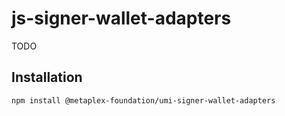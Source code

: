 # js-signer-wallet-adapters

TODO

## Installation

```sh
npm install @metaplex-foundation/umi-signer-wallet-adapters
```
